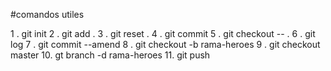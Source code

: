 #comandos utiles

1 . git init
2 . git add .
3 . git reset .
4 . git commit
5 . git checkout -- .
6 . git log
7 . git commit --amend
8 . git checkout -b rama-heroes
9 . git checkout master
10. gt branch -d  rama-heroes
11. git push








